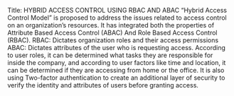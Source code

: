 Title:
HYBRID ACCESS CONTROL USING RBAC AND ABAC
“Hybrid Access Control Model” is proposed to address the issues related to access control on an organization’s resources.
It has integrated both the properties of Attribute Based Access Control (ABAC) And Role Based Access Control (RBAC).
RBAC: 
Dictates organization roles and their access permissions 
ABAC:
Dictates attributes of the user who is requesting access. 
According to user roles, it can be determined what tasks they are responsible for inside the company, and according to user factors like time and location,
it can be determined if they are accessing from home or the office. 
It is also using Two-factor authentication to create an additional layer of security to verify the identity and attributes of users before granting access.

